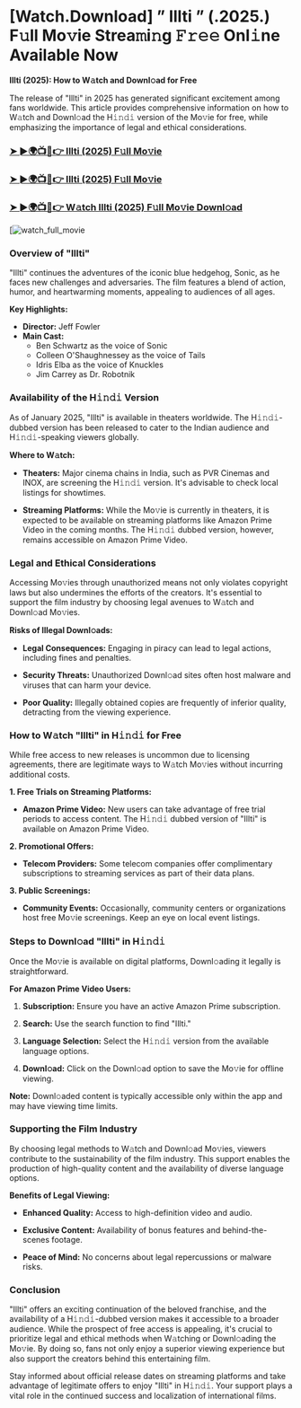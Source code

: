# [Watch.Download] ” Illti ” (.2025.) F𝚞ll Mo𝚟ie Strea𝚖i𝚗g 𝙵𝚛𝚎𝚎 Onl𝚒ne Available Now

**Illti (2025): How to W𝚊tch and Downl𝚘ad for Free**

The release of "Illti" in 2025 has generated significant excitement among fans worldwide. This article provides comprehensive information on how to W𝚊tch and Downl𝚘ad the H𝚒𝚗𝚍𝚒 version of the Mo𝚟ie for free, while emphasizing the importance of legal and ethical considerations.

<h3><a href="https://t.co/FSoUN8wRpR">➤ ►🌍📺📱👉 Illti (2025) F𝚞ll Mo𝚟ie</a></h3>

<h3><a href="https://t.co/FSoUN8wRpR">➤ ►🌍📺📱👉 Illti (2025) F𝚞ll Mo𝚟ie</a></h3>

<h3><a href="https://t.co/FSoUN8wRpR">➤ ►🌍📺📱👉 W𝚊tch Illti (2025) F𝚞ll Mo𝚟ie Downl𝚘ad</a></h3>

[![watch_full_movie](https://media.themoviedb.org/t/p/w220_and_h330_face/yW4vCbrdDKcx33jzkYtwy7Psav3.jpg)

### Overview of "Illti"

"Illti" continues the adventures of the iconic blue hedgehog, Sonic, as he faces new challenges and adversaries. The film features a blend of action, humor, and heartwarming moments, appealing to audiences of all ages.

**Key Highlights:**

- **Director:** Jeff Fowler
- **Main Cast:**
  - Ben Schwartz as the voice of Sonic
  - Colleen O'Shaughnessey as the voice of Tails
  - Idris Elba as the voice of Knuckles
  - Jim Carrey as Dr. Robotnik
  
### Availability of the H𝚒𝚗𝚍𝚒 Version

As of January 2025, "Illti" is available in theaters worldwide. The H𝚒𝚗𝚍𝚒-dubbed version has been released to cater to the Indian audience and H𝚒𝚗𝚍𝚒-speaking viewers globally.

**Where to W𝚊tch:**

- **Theaters:** Major cinema chains in India, such as PVR Cinemas and INOX, are screening the H𝚒𝚗𝚍𝚒 version. It's advisable to check local listings for showtimes.

- **Streaming Platforms:** While the Mo𝚟ie is currently in theaters, it is expected to be available on streaming platforms like Amazon Prime Video in the coming months. The H𝚒𝚗𝚍𝚒 dubbed version, however, remains accessible on Amazon Prime Video. 

### Legal and Ethical Considerations

Accessing Mo𝚟ies through unauthorized means not only violates copyright laws but also undermines the efforts of the creators. It's essential to support the film industry by choosing legal avenues to W𝚊tch and Downl𝚘ad Mo𝚟ies.

**Risks of Illegal Downl𝚘ads:**

- **Legal Consequences:** Engaging in piracy can lead to legal actions, including fines and penalties.

- **Security Threats:** Unauthorized Downl𝚘ad sites often host malware and viruses that can harm your device.

- **Poor Quality:** Illegally obtained copies are frequently of inferior quality, detracting from the viewing experience.

### How to W𝚊tch "Illti" in H𝚒𝚗𝚍𝚒 for Free

While free access to new releases is uncommon due to licensing agreements, there are legitimate ways to W𝚊tch Mo𝚟ies without incurring additional costs.

**1. Free Trials on Streaming Platforms:**

- **Amazon Prime Video:** New users can take advantage of free trial periods to access content. The H𝚒𝚗𝚍𝚒 dubbed version of "Illti" is available on Amazon Prime Video. 

**2. Promotional Offers:**

- **Telecom Providers:** Some telecom companies offer complimentary subscriptions to streaming services as part of their data plans.

**3. Public Screenings:**

- **Community Events:** Occasionally, community centers or organizations host free Mo𝚟ie screenings. Keep an eye on local event listings.

### Steps to Downl𝚘ad "Illti" in H𝚒𝚗𝚍𝚒

Once the Mo𝚟ie is available on digital platforms, Downl𝚘ading it legally is straightforward.

**For Amazon Prime Video Users:**

1. **Subscription:** Ensure you have an active Amazon Prime subscription.

2. **Search:** Use the search function to find "Illti."

3. **Language Selection:** Select the H𝚒𝚗𝚍𝚒 version from the available language options.

4. **Downl𝚘ad:** Click on the Downl𝚘ad option to save the Mo𝚟ie for offline viewing.

**Note:** Downl𝚘aded content is typically accessible only within the app and may have viewing time limits.

### Supporting the Film Industry

By choosing legal methods to W𝚊tch and Downl𝚘ad Mo𝚟ies, viewers contribute to the sustainability of the film industry. This support enables the production of high-quality content and the availability of diverse language options.

**Benefits of Legal Viewing:**

- **Enhanced Quality:** Access to high-definition video and audio.

- **Exclusive Content:** Availability of bonus features and behind-the-scenes footage.

- **Peace of Mind:** No concerns about legal repercussions or malware risks.

### Conclusion

"Illti" offers an exciting continuation of the beloved franchise, and the availability of a H𝚒𝚗𝚍𝚒-dubbed version makes it accessible to a broader audience. While the prospect of free access is appealing, it's crucial to prioritize legal and ethical methods when W𝚊tching or Downl𝚘ading the Mo𝚟ie. By doing so, fans not only enjoy a superior viewing experience but also support the creators behind this entertaining film.

Stay informed about official release dates on streaming platforms and take advantage of legitimate offers to enjoy "Illti" in H𝚒𝚗𝚍𝚒. Your support plays a vital role in the continued success and localization of international films. 
